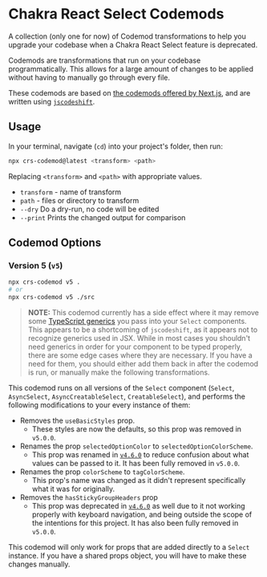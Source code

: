 # Chakra React Select Codemods

A collection (only one for now) of Codemod transformations to help you upgrade
your codebase when a Chakra React Select feature is deprecated.

Codemods are transformations that run on your codebase programmatically. This
allows for a large amount of changes to be applied without having to manually go
through every file.

These codemods are based on
[the codemods offered by Next.js](https://github.com/vercel/next.js/tree/canary/packages/next-codemod),
and are written using [`jscodeshift`](https://github.com/facebook/jscodeshift).

## Usage

In your terminal, navigate (`cd`) into your project's folder, then run:

```sh
npx crs-codemod@latest <transform> <path>
```

Replacing `<transform>` and `<path>` with appropriate values.

- `transform` - name of transform
- `path` - files or directory to transform
- `--dry` Do a dry-run, no code will be edited
- `--print` Prints the changed output for comparison

## Codemod Options

### Version 5 (`v5`)

```sh
npx crs-codemod v5 .
# or
npx crs-codemod v5 ./src
```

> **NOTE:** This codemod currently has a side effect where it may remove some
> [TypeScript generics](https://www.typescriptlang.org/docs/handbook/2/generics.html)
> you pass into your `Select` components. This appears to be a shortcoming of
> `jscodeshift`, as it appears not to recognize generics used in JSX. While in
> most cases you shouldn't need generics in order for your component to be typed
> properly, there are some edge cases where they are necessary. If you have a
> need for them, you should either add them back in after the codemod is run, or
> manually make the following transformations.

This codemod runs on all versions of the `Select` component (`Select`,
`AsyncSelect`, `AsyncCreatableSelect`, `CreatableSelect`), and performs the
following modifications to your every instance of them:

- Removes the `useBasicStyles` prop.
  - These styles are now the defaults, so this prop was removed in `v5.0.0`.
- Renames the prop `selectedOptionColor` to `selectedOptionColorScheme`.
  - This prop was renamed in
    [`v4.6.0`](https://github.com/csandman/chakra-react-select/releases/tag/v4.6.0)
    to reduce confusion about what values can be passed to it. It has been fully
    removed in `v5.0.0`.
- Renames the prop `colorScheme` to `tagColorScheme`.
  - This prop's name was changed as it didn't represent specifically what it was
    for originally.
- Removes the `hasStickyGroupHeaders` prop
  - This prop was deprecated in
    [`v4.6.0`](https://github.com/csandman/chakra-react-select/releases/tag/v4.6.0)
    as well due to it not working properly with keyboard navigation, and being
    outside the scope of the intentions for this project. It has also been fully
    removed in `v5.0.0`.

This codemod will only work for props that are added directly to a `Select`
instance. If you have a shared props object, you will have to make these changes
manually.
